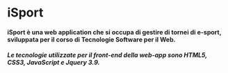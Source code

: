 # iSport

#### iSport è una web application che si occupa di gestire di tornei di e-sport, sviluppata per il corso di Tecnologie Software per il Web.
##### Le tecnologie utilizzate per il front-end della web-app sono HTML5, CSS3, JavaScript e Jquery 3.9. 

